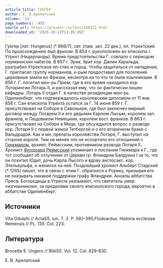 ```yaml
---
article_title: ГУНГЕР
author: Е. В.Арелатский
volume: '13'
page_numbers: '455'
source_url: https://pravenc.ru/text/168322.html
downloaded_at: '2025-10-13T11:26:26Z'
---
```


Гу́нгер [лат. Нungerus] († 866/7), свт. (пам. зап. 22 дек.), еп. Утрехтский. По происхождению был фризом. В 854 г. рукоположен во епископа г. Утрехт (Нидерланды). Время предстоятельства Г. совпало с периодом норманнских набегов. В 857 г. Эрик, брат кор. Дании Харальда, разграбил Утрехтское еп-ство и город. Чтобы защититься от нападения, Г. пригласил группу норманнов, к-рым предоставил для поселения церковные земли во Фризии, несмотря на то что те были язычниками. В 858 г. Г. посетил мон-рь Прюм, где в это время находился кор. Лотарингии Лотарь II, и рассказал ему, что он фактически лишен кафедры. Лотарь II отдал Г. в качестве резиденции мон-рь Одилиенберг, что подтверждалось королевским дипломом от 11 янв. 858 г. Сан епископа Утрехта остался за Г. 14 июня 859 г. Г. присутствовал на Соборе в Савоньере, где был заключен мирный договор между Лотарем II и его дядьями Карлом Лысым, королем зап. франков, и Людовиком Немецким, королем вост. франков. В 863 г. присутствовал на Соборе в Меце, где обсуждался вопрос о разводе кор. Лотаря II с первой женой Тетбергой и о его вторичном браке с Вальдрадой. Как и мн. прелаты королевства Лотаря, Г. выступил на стороне короля. Тем не менее это не испортило его отношений с [Гинкмаром](https://pravenc.ru/text/Гинкмаром.html), архиеп. Реймсским, противником развода Лотаря II. Хронист [Флодоард Реймсский](<https://pravenc.ru/text/Флодоард Реймсский.html>) упоминает о послании Гинкмара к Г., где тот сообщает об отлучении от Церкви гр. Фландрии Балдуина I за то, что он похитил Юдит, дочь Карла Лысого и вдову англосакс. кор. Этельвульфа, и женился на ней. Позднейший хронист Альберт Стадский († 1265) пишет, что в связи с этим Г. обратился к Рорику, призывая его не оказывать никакой поддержки графу Фландрии. Анналы аббатства Пресв. Богородицы в Утрехте указывают, что святитель умер «изгнанником», за пределами своего епископского города, вероятно в аббатстве Одилиенберг.

## Источники

Vita Odulphi // ActaSS. Iun. T. 2. P. 592-595;Flodoardus. Historia ecclesiae Remensis // PL. 135. Col. 223.

## Литература

Brouette E. Ungero // BiblSS. Vol. 12. Col. 829-830.

Е. В.  Арелатский
